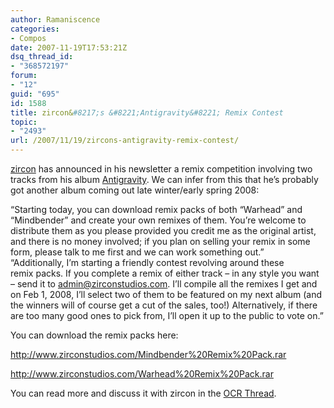 ```yaml
---
author: Ramaniscence
categories:
- Compos
date: 2007-11-19T17:53:21Z
dsq_thread_id:
- "368572197"
forum:
- "12"
guid: "695"
id: 1588
title: zircon&#8217;s &#8221;Antigravity&#8221; Remix Contest
topic:
- "2493"
url: /2007/11/19/zircons-antigravity-remix-contest/
---
```


<a target="_blank" href="http://www.zirconstudios.com/">zircon</a> has announced in his newsletter a remix competition involving two tracks from his album <a target="_blank" href="http://www.cdbaby.com/zircon3">Antigravity</a>. We can infer from this that he&#8217;s probably got another album coming out late winter/early spring 2008:

<div class="quoted-text">
  &#8220;Starting today, you can download remix packs of both &#8220;Warhead&#8221; and &#8220;Mindbender&#8221; and create your own remixes of them. You&#8217;re welcome to distribute them as you please provided you credit me as the original artist, and there is no money involved; if you plan on selling your remix in some form, please talk to me first and we can work something out.&#8221;
</div>

<div class="quoted-text">
  &#8220;Additionally, I&#8217;m starting a friendly contest revolving around these<br /> remix packs. If you complete a remix of either track &#8211; in any style you want &#8211; send it to <a href="mailto:admin@zirconstudios.com">admin@zirconstudios.com</a>. I&#8217;ll compile all the remixes I get and on Feb 1, 2008, I&#8217;ll select two of them to be featured on my next album (and the winners will of course get a cut of the sales, too!) Alternatively, if there are too many good ones to pick from, I&#8217;ll open it up to the public to vote on.&#8221;
</div>

You can download the remix packs here:

<a target="_blank" href="http://www.zirconstudios.com/Mindbender%20Remix%20Pack.rar">http://www.zirconstudios.com/Mindbender%20Remix%20Pack.rar</a>
  
<a target="_blank" href="http://www.zirconstudios.com/Warhead%20Remix%20Pack.rar">http://www.zirconstudios.com/Warhead%20Remix%20Pack.rar</a>

You can read more and discuss it with zircon in the <a href="http://www.ocremix.org/forums/showthread.php?t=13197" target="_blank">OCR Thread</a>.